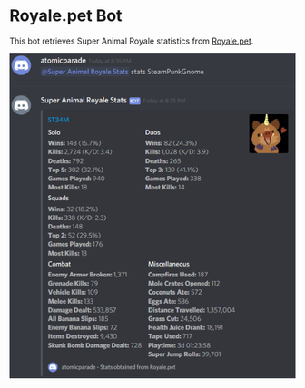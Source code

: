 # Royale.pet Bot

This bot retrieves Super Animal Royale statistics from [Royale.pet](https://royale.pet/).

![Example](docs/example.png)
